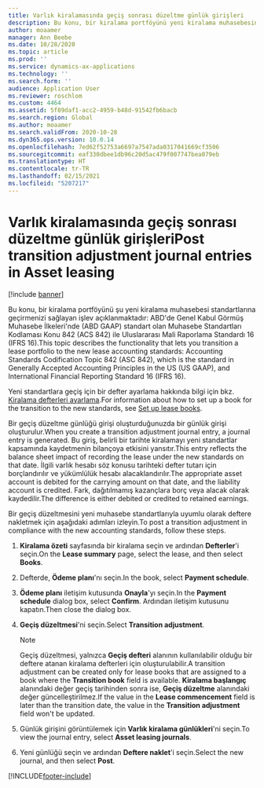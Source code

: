 ```yaml
---
title: Varlık kiralamasında geçiş sonrası düzeltme günlük girişleri
description: Bu konu, bir kiralama portföyünü yeni kiralama muhasebesini standartlarına, Muhasabe Standartları Kodlaması Konu 842 (ASC 842) ve Uluslararası Mali Raporlama Standardı 16 (IFRS 16) geçirmenizi sağlayan işlevi açıklamaktadır.
author: moaamer
manager: Ann Beebe
ms.date: 10/28/2020
ms.topic: article
ms.prod: ''
ms.service: dynamics-ax-applications
ms.technology: ''
ms.search.form: ''
audience: Application User
ms.reviewer: roschlom
ms.custom: 4464
ms.assetid: 5f89daf1-acc2-4959-b48d-91542fb6bacb
ms.search.region: Global
ms.author: moaamer
ms.search.validFrom: 2020-10-28
ms.dyn365.ops.version: 10.0.14
ms.openlocfilehash: 7ed62f52753a6697a7547ada0317041669cf3506
ms.sourcegitcommit: eaf330dbee1db96c20d5ac479f007747bea079eb
ms.translationtype: HT
ms.contentlocale: tr-TR
ms.lasthandoff: 02/15/2021
ms.locfileid: "5207217"
---
```

# <a name="post-transition-adjustment-journal-entries-in-asset-leasing"></a><span data-ttu-id="5161e-103">Varlık kiralamasında geçiş sonrası düzeltme günlük girişleri</span><span class="sxs-lookup"><span data-stu-id="5161e-103">Post transition adjustment journal entries in Asset leasing</span></span>

[!include [banner](../includes/banner.md)]

<span data-ttu-id="5161e-104">Bu konu, bir kiralama portföyünü şu yeni kiralama muhasebesi standartlarına geçirmenizi sağlayan işlev açıklanmaktadır: ABD'de Genel Kabul Görmüş Muhasebe İlkeleri'nde (ABD GAAP) standart olan Muhasebe Standartları Kodlaması Konu 842 (ACS 842) ile Uluslararası Mali Raporlama Standardı 16 (IFRS 16).</span><span class="sxs-lookup"><span data-stu-id="5161e-104">This topic describes the functionality that lets you transition a lease portfolio to the new lease accounting standards: Accounting Standards Codification Topic 842 (ASC 842), which is the standard in Generally Accepted Accounting Principles in the US (US GAAP), and International Financial Reporting Standard 16 (IFRS 16).</span></span>

<span data-ttu-id="5161e-105">Yeni standartlara geçiş için bir defter ayarlama hakkında bilgi için bkz. [Kiralama defterleri ayarlama](set-up-lease-books.md).</span><span class="sxs-lookup"><span data-stu-id="5161e-105">For information about how to set up a book for the transition to the new standards, see [Set up lease books](set-up-lease-books.md).</span></span>

<span data-ttu-id="5161e-106">Bir geçiş düzeltme günlüğü girişi oluşturduğunuzda bir günlük girişi oluşturulur.</span><span class="sxs-lookup"><span data-stu-id="5161e-106">When you create a transition adjustment journal entry, a journal entry is generated.</span></span> <span data-ttu-id="5161e-107">Bu giriş, belirli bir tarihte kiralamayı yeni standartlar kapsamında kaydetmenin bilançoya etkisini yansıtır.</span><span class="sxs-lookup"><span data-stu-id="5161e-107">This entry reflects the balance sheet impact of recording the lease under the new standards on that date.</span></span> <span data-ttu-id="5161e-108">İlgili varlık hesabı söz konusu tarihteki defter tutarı için borçlandırılır ve yükümlülük hesabı alacaklandırılır.</span><span class="sxs-lookup"><span data-stu-id="5161e-108">The appropriate asset account is debited for the carrying amount on that date, and the liability account is credited.</span></span> <span data-ttu-id="5161e-109">Fark, dağıtılmamış kazançlara borç veya alacak olarak kaydedilir.</span><span class="sxs-lookup"><span data-stu-id="5161e-109">The difference is either debited or credited to retained earnings.</span></span>

<span data-ttu-id="5161e-110">Bir geçiş düzeltmesini yeni muhasebe standartlarıyla uyumlu olarak deftere nakletmek için aşağıdaki adımları izleyin.</span><span class="sxs-lookup"><span data-stu-id="5161e-110">To post a transition adjustment in compliance with the new accounting standards, follow these steps.</span></span>

1. <span data-ttu-id="5161e-111">**Kiralama özeti** sayfasında bir kiralama seçin ve ardından **Defterler**'i seçin.</span><span class="sxs-lookup"><span data-stu-id="5161e-111">On the **Lease summary** page, select the lease, and then select **Books**.</span></span>
2. <span data-ttu-id="5161e-112">Defterde, **Ödeme planı**'nı seçin.</span><span class="sxs-lookup"><span data-stu-id="5161e-112">In the book, select **Payment schedule**.</span></span>
3. <span data-ttu-id="5161e-113">**Ödeme planı** iletişim kutusunda **Onayla**'yı seçin.</span><span class="sxs-lookup"><span data-stu-id="5161e-113">In the **Payment schedule** dialog box, select **Confirm**.</span></span> <span data-ttu-id="5161e-114">Ardından iletişim kutusunu kapatın.</span><span class="sxs-lookup"><span data-stu-id="5161e-114">Then close the dialog box.</span></span>
4. <span data-ttu-id="5161e-115">**Geçiş düzeltmesi**'ni seçin.</span><span class="sxs-lookup"><span data-stu-id="5161e-115">Select **Transition adjustment**.</span></span>

    > [!NOTE]
    > <span data-ttu-id="5161e-116">Geçiş düzeltmesi, yalnızca **Geçiş defteri** alanının kullanılabilir olduğu bir deftere atanan kiralama defterleri için oluşturulabilir.</span><span class="sxs-lookup"><span data-stu-id="5161e-116">A transition adjustment can be created only for lease books that are assigned to a book where the **Transition book** field is available.</span></span> <span data-ttu-id="5161e-117">**Kiralama başlangıç** alanındaki değer geçiş tarihinden sonra ise, **Geçiş düzeltme** alanındaki değer güncelleştirilmez.</span><span class="sxs-lookup"><span data-stu-id="5161e-117">If the value in the **Lease commencement** field is later than the transition date, the value in the **Transition adjustment** field won't be updated.</span></span>

5. <span data-ttu-id="5161e-118">Günlük girişini görüntülemek için **Varlık kiralama günlükleri**'ni seçin.</span><span class="sxs-lookup"><span data-stu-id="5161e-118">To view the journal entry, select **Asset leasing journals**.</span></span>
6. <span data-ttu-id="5161e-119">Yeni günlüğü seçin ve ardından **Deftere naklet**'i seçin.</span><span class="sxs-lookup"><span data-stu-id="5161e-119">Select the new journal, and then select **Post**.</span></span>


[!INCLUDE[footer-include](../../includes/footer-banner.md)]